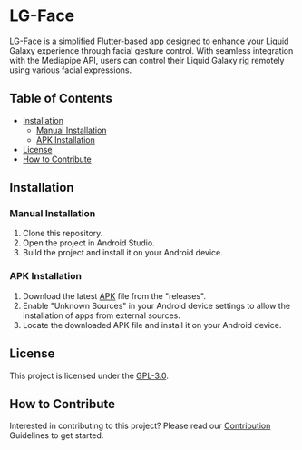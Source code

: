 # LG-Face
LG-Face is a simplified Flutter-based app designed to enhance your Liquid Galaxy experience through facial gesture control. With seamless integration with the Mediapipe API, users can control their Liquid Galaxy rig remotely using various facial expressions.

## Table of Contents
- [Installation](#installation)
  - [Manual Installation](#manual-installation)
  - [APK Installation](#apk-installation)
- [License](#license)
- [How to Contribute](#how-to-contribute)

## Installation

### Manual Installation
1. Clone this repository.
2. Open the project in Android Studio.
3. Build the project and install it on your Android device.

### APK Installation
1. Download the latest [APK](https://github.com/SidharthMudgil/lg-face/releases/latest/download/lg-face.apk) file from the "releases".
2. Enable "Unknown Sources" in your Android device settings to allow the installation of apps from external sources.
3. Locate the downloaded APK file and install it on your Android device.

## License
This project is licensed under the [GPL-3.0](LICENSE).

## How to Contribute
Interested in contributing to this project? Please read our [Contribution](CONTRIBUTING.md) Guidelines to get started.
